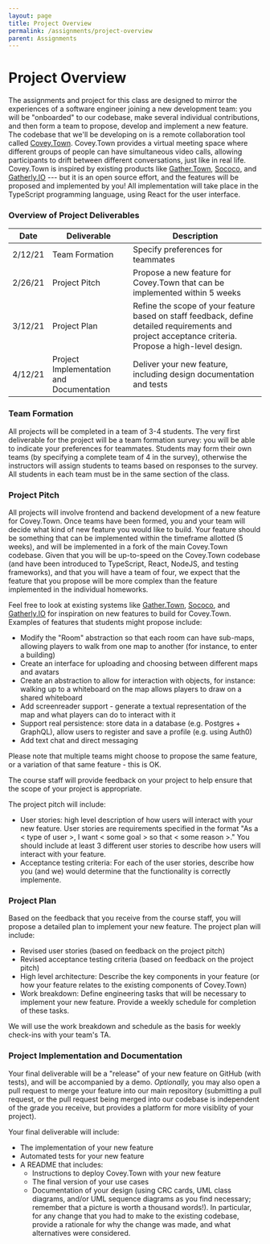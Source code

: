 ```yaml
---
layout: page
title: Project Overview
permalink: /assignments/project-overview
parent: Assignments
---
```


# Project Overview
The assignments and project for this class are designed to mirror the experiences of a software engineer joining a new development team:
you will be "onboarded" to our codebase, make several individual contributions, and then form a team to propose, develop and implement a new feature.
The codebase that we'll be developing on is a remote collaboration tool called [Covey.Town](https://www.covey.town).
Covey.Town provides a virtual meeting space where different groups of people can have simultaneous video calls, allowing participants to drift between different conversations, just like in real life.
Covey.Town is inspired by existing products like [Gather.Town](https://gather.town), [Sococo](https://www.sococo.com), and [Gatherly.IO](https://www.gatherly.io) --- but it is an open source effort, and the features will be proposed and implemented by you!
All implementation will take place in the TypeScript programming language, using React for the user interface.


### Overview of Project Deliverables

| Date | Deliverable | Description | 
| -----| ----------- | ----------- |
| 2/12/21 | Team Formation | Specify preferences for teammates |
| 2/26/21 | Project Pitch | Propose a new feature for Covey.Town that can be implemented within 5 weeks |
| 3/12/21 | Project Plan | Refine the scope of your feature based on staff feedback, define detailed requirements and project acceptance criteria. Propose a high-level design. |
| 4/12/21 | Project Implementation and Documentation | Deliver your new feature, including design documentation and tests |

### Team Formation
All projects will be completed in a team of 3-4 students.
The very first deliverable for the project will be a team formation survey: you will be able to indicate
your preferences for teammates. Students may form their own teams (by specifying a complete team of 4 in the survey),
otherwise the instructors will assign students to teams based on responses to the survey.
All students in each team must be in the same section of the class.

### Project Pitch
All projects will involve frontend and backend development of a new feature for Covey.Town.
Once teams have been formed, you and your team will decide what kind of new feature you would like to build.
Your feature should be something that can be implemented within the timeframe allotted (5 weeks), and will be implemented in a fork of the main Covey.Town codebase.
Given that you will be up-to-speed on the Covey.Town codebase (and have been introduced to TypeScript, React, NodeJS, and testing frameworks),
and that you will have a team of four, we expect that the feature that you propose will be more complex than the feature implemented in the individual
homeworks.

Feel free to look at existing systems like [Gather.Town](https://gather.town), [Sococo](https://www.sococo.com), and [Gatherly.IO](https://www.gatherly.io) for inspiration on new features to build for Covey.Town.
Examples of features that students might propose include:
* Modify the "Room" abstraction so that each room can have sub-maps, allowing players to walk from one map to another (for instance, to enter a building)
* Create an interface for uploading and choosing between different maps and avatars
* Create an abstraction to allow for interaction with objects, for instance: walking up to a whiteboard on the map allows players to draw on a shared whiteboard
* Add screenreader support - generate a textual representation of the map and what players can do to interact with it
* Support real persistence: store data in a database (e.g. Postgres + GraphQL), allow users to register and save a profile (e.g. using Auth0) 
* Add text chat and direct messaging

Please note that multiple teams might choose to propose the same feature, or a variation of that same feature - this is OK.

The course staff will provide feedback on your project to help ensure that the scope of your project is appropriate.

The project pitch will include:
* User stories: high level description of how users will interact with your new feature. User stories are requirements specified in the format 
"As a < type of user >, I want < some goal > so that < some reason >." You should include at least 3 different user stories to describe how users will interact with your feature.
* Acceptance testing criteria: For each of the user stories, describe how you (and we) would determine that the functionality is correctly implemente.

### Project Plan
Based on the feedback that you receive from the course staff, you will propose a detailed plan to implement your new feature.
The project plan will include:
* Revised user stories (based on feedback on the project pitch)
* Revised acceptance testing criteria (based on feedback on the project pitch)
* High level architecture: Describe the key components in your feature (or how your feature relates to the existing components of Covey.Town)
* Work breakdown: Define engineering tasks that will be necessary to implement your new feature. Provide a weekly schedule for completion of these tasks.

We will use the work breakdown and schedule as the basis for weekly check-ins with your team's TA.

### Project Implementation and Documentation
Your final deliverable will be a "release" of your new feature on GitHub (with tests), and will be accompanied by a demo.
*Optionally,* you may also open a pull request to merge your feature into our main repository (submitting a pull request, or the pull request being merged into our
codebase is independent of the grade you receive, but provides a platform for more visiblity of your project). 

Your final deliverable will include:
* The implementation of your new feature
* Automated tests for your new feature
* A README that includes:
    * Instructions to deploy Covey.Town with your new feature
    * The final version of your use cases
    * Documentation of your design (using CRC cards, UML class diagrams, and/or UML sequence diagrams as you find necessary; remember that a picture is worth a thousand words!). In particular,
    for any change that you had to make to the existing codebase, provide a rationale for why the change was made, and what alternatives were considered.
